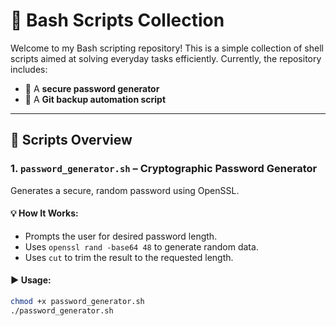 # 🔧 Bash Scripts Collection

Welcome to my Bash scripting repository! This is a simple collection of shell scripts aimed at solving everyday tasks efficiently. Currently, the repository includes:

- 🔐 A **secure password generator**
- 💾 A **Git backup automation script**

---

## 📜 Scripts Overview

### 1. `password_generator.sh` – Cryptographic Password Generator

Generates a secure, random password using OpenSSL.

#### 💡 How It Works:
- Prompts the user for desired password length.
- Uses `openssl rand -base64 48` to generate random data.
- Uses `cut` to trim the result to the requested length.

#### ▶️ Usage:

```bash
chmod +x password_generator.sh
./password_generator.sh

